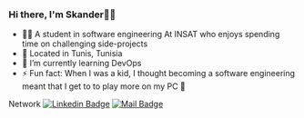 ### Hi there, I'm Skander👋🏽

- 👨‍💻 A student in software engineering At INSAT  who enjoys spending time on challenging side-projects
- 📍 Located in Tunis, Tunisia
- 🌱 I’m currently learning DevOps
- ⚡ Fun fact: When I was a kid, I thought becoming a software engineering meant that I get to to play more on my PC 🤣

Network
[![Linkedin Badge](https://img.shields.io/badge/-Skander-0e76a8?style=flat&labelColor=0e76a8&logo=linkedin&logoColor=white)](https://www.linkedin.com/in/skandertrifa/)
[![Mail Badge](https://img.shields.io/badge/-skandertrifa-c0392b?style=flat&labelColor=c0392b&logo=gmail&logoColor=white)](mailto:trifa.skander@insat.u-carthage.tn)
